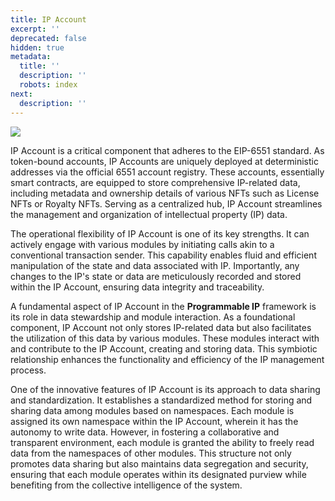 ```yaml
---
title: IP Account
excerpt: ''
deprecated: false
hidden: true
metadata:
  title: ''
  description: ''
  robots: index
next:
  description: ''
---
```

<Image align="center" src="https://files.readme.io/72cdabb-Beta_Protocol_Architecture_6.png" />

IP Account is a critical component that adheres to the EIP-6551 standard. As token-bound accounts, IP Accounts are uniquely deployed at deterministic addresses via the official 6551 account registry. These accounts, essentially smart contracts, are equipped to store comprehensive IP-related data, including metadata and ownership details of various NFTs such as License NFTs or Royalty NFTs. Serving as a centralized hub, IP Account streamlines the management and organization of intellectual property (IP) data.

The operational flexibility of IP Account is one of its key strengths. It can actively engage with various modules by initiating calls akin to a conventional transaction sender. This capability enables fluid and efficient manipulation of the state and data associated with IP. Importantly, any changes to the IP's state or data are meticulously recorded and stored within the IP Account, ensuring data integrity and traceability.

A fundamental aspect of IP Account in the **Programmable IP** framework is its role in data stewardship and module interaction. As a foundational component, IP Account not only stores IP-related data but also facilitates the utilization of this data by various modules. These modules interact with and contribute to the IP Account, creating and storing data. This symbiotic relationship enhances the functionality and efficiency of the IP management process.

One of the innovative features of IP Account is its approach to data sharing and standardization. It establishes a standardized method for storing and sharing data among modules based on namespaces. Each module is assigned its own namespace within the IP Account, wherein it has the autonomy to write data. However, in fostering a collaborative and transparent environment, each module is granted the ability to freely read data from the namespaces of other modules. This structure not only promotes data sharing but also maintains data segregation and security, ensuring that each module operates within its designated purview while benefiting from the collective intelligence of the system.
